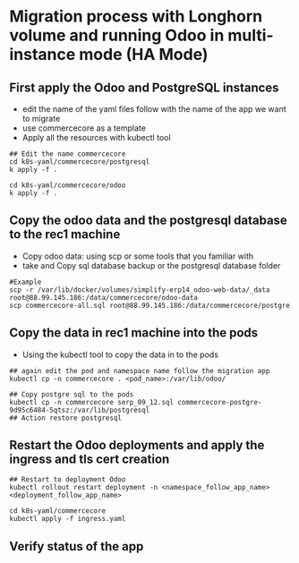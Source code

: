 # Migration process with Longhorn volume and running Odoo in multi-instance mode (HA Mode)

## First apply the Odoo and PostgreSQL instances
- edit the name of the yaml files follow with the name of the app we want to migrate
- use commercecore as a template
- Apply all the resources with kubectl tool

```
## Edit the name commercecore 
cd k8s-yaml/commercecore/postgresql
k apply -f .

cd k8s-yaml/commercecore/odoo
k apply -f .

```

## Copy the odoo data and the postgresql database to the rec1 machine
- Copy odoo data: using scp or some tools that you familiar with
- take and Copy sql database backup or the postgresql database folder
```
#Example
scp -r /var/lib/docker/volumes/simplify-erp14_odoo-web-data/_data root@88.99.145.186:/data/commercecore/odoo-data
scp commercecore-all.sql root@88.99.145.186:/data/commercecore/postgre
```

## Copy the data in rec1 machine into the pods
- Using the kubectl tool to copy the data in to the pods

```
## again edit the pod and namespace name follow the migration app 
kubectl cp -n commercecore . <pod_name>:/var/lib/odoo/

## Copy postgre sql to the pods
kubectl cp -n commercecore serp_09_12.sql commercecore-postgre-9d95c6484-5qtsz:/var/lib/postgresql
## Action restore postgresql
```

## Restart the Odoo deployments and apply the ingress and tls cert creation
```
## Restart to deployment Odoo
kubectl rollout restart deployment -n <namespace_follow_app_name> <deployment_follow_app_name> 

cd k8s-yaml/commercecore
kubectl apply -f ingress.yaml
```

## Verify status of the app

